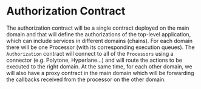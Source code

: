 # Authorization Contract

The authorization contract will be a single contract deployed on the main domain and that will define the authorizations of the top-level application, which can include services in different domains (chains). For each domain there will be one Processor (with its corresponding execution queues). The `Authorization` contract will connect to all of the `Processors` using a connector (e.g. Polytone, Hyperlane…) and will route the actions to be executed to the right domain. At the same time, for each other domain, we will also have a proxy contract in the main domain which will be forwarding the callbacks received from the processor on the other domain.
